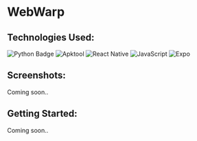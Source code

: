 # WebWarp

<!--WebWarp is a convenient solution to convert your website into an APK file. Effortlessly transform your web content into a mobile application utilizing WebView functionalities.

Key Features:

Website to APK Conversion: Effortlessly convert any website into an APK file, preserving its functionality and design.

WebView Integration: Seamlessly embed your website within the Android application using WebView, ensuring a native app-like experience for users.

Customization Options: Modify the APK to suit your needs by leveraging apktool's decompilation and editing capabilities. Customize app icons and splash screens

Automated Workflow: Streamline the conversion process with our Python script, automating the steps of decompilation, editing, and compilation for a hassle-free experience.

Cross-Platform Compatibility: Compatible with a wide range of websites and adaptable to various Android devices, ensuring optimal performance across different platforms.

How It Works:

Decompile: The tool uses apktool to decompile an existing APK, extracting its resources and source code.

Edit: Customize the extracted resources, including layout, strings, and other elements, to tailor the application to your website's branding and functionality.

Compile: Utilize apktool to compile the modified resources back into an APK file, ready for distribution.

WebView Integration: Embed the website's URL within the APK using WebView, enabling users to access the website seamlessly within the application.-->

## Technologies Used:
  ![Python Badge](https://img.shields.io/badge/python-%23008080.svg?style=for-the-badge&logo=python&logoColor=%23FFFFFF)
  ![Apktool](https://img.shields.io/badge/apktool-gray.svg?style=for-the-badge&logo=apktool)
  ![React Native](https://img.shields.io/badge/react_native-%2320232a.svg?style=for-the-badge&logo=react&logoColor=%2361DAFB)
  ![JavaScript](https://img.shields.io/badge/javascript-%23323330.svg?style=for-the-badge&logo=javascript&logoColor=%23F7DF1E) 
  ![Expo](https://img.shields.io/badge/expo-black.svg?style=for-the-badge&logo=expo&logoColor=white)
  
## Screenshots:
  Coming soon..

## Getting Started:
  Coming soon..
<!--### Installation

To install this project, follow these steps:

1. Clone the repository:

   ```bash
   git clone https://github.com/your-username/your-project.git-->
